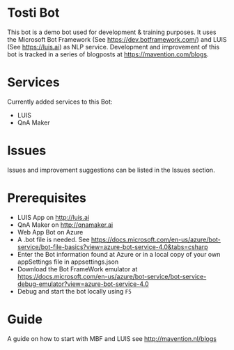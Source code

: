 # Tosti Bot
This bot is a demo bot used for development & training purposes. It uses the Microsoft Bot Framework (See https://dev.botframework.com/) and LUIS (See https://luis.ai) as NLP service.
Development and improvement of this bot is tracked in a series of blogposts at https://mavention.com/blogs. 

# Services
Currently added services to this Bot:
- LUIS
- QnA Maker

# Issues
Issues and improvement suggestions can be listed in the Issues section.

# Prerequisites
- LUIS App on http://luis.ai
- QnA Maker on http://qnamaker.ai
- Web App Bot on Azure
- A .bot file is needed. See https://docs.microsoft.com/en-us/azure/bot-service/bot-file-basics?view=azure-bot-service-4.0&tabs=csharp
- Enter the Bot information found at Azure or in a local copy of your own appSettings file in appsettings.json
- Download the Bot FrameWork emulator at https://docs.microsoft.com/en-us/azure/bot-service/bot-service-debug-emulator?view=azure-bot-service-4.0
- Debug and start the bot locally using `F5`

# Guide
A guide on how to start with MBF and LUIS see http://mavention.nl/blogs
